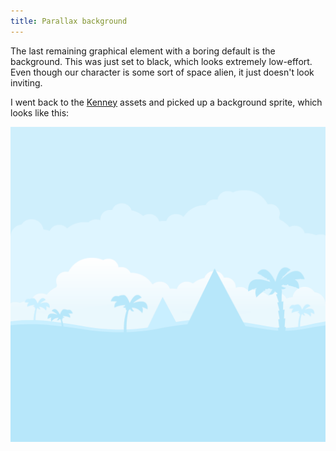 ```yaml
---
title: Parallax background
---
```


The last remaining graphical element with a boring default is the background. This was just set
to black, which looks extremely low-effort. Even though our character is some sort of space alien,
it just doesn't look inviting.

I went back to the [Kenney](https://kenney.nl/) assets and picked up a background sprite, which looks
like this:

![Background](../../src/assets/background.png)
